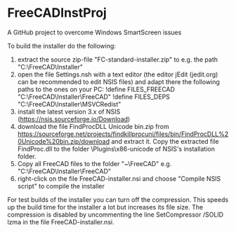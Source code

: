 # FreeCADInstProj
A GitHub project to overcome Windows SmartScreen issues

To build the installer do the following:
1. extract the source zip-file "FC-standard-installer.zip" to e.g. the path "C:\FreeCAD\Installer"
2. open the file Settings.nsh with a text editor
   (the editor jEdit (jedit.org) can be recommended to edit NSIS files)
   and adapt there the following paths to the ones on your PC:
   !define FILES_FREECAD "C:\FreeCAD\Installer\FreeCAD"
   !define FILES_DEPS "C:\FreeCAD\Installer\MSVCRedist"
3. install the latest version 3.x of NSIS (https://nsis.sourceforge.io/Download)
4. download the file FindProcDLL Unicode bin.zip from
   https://sourceforge.net/projects/findkillprocuni/files/bin/FindProcDLL%20Unicode%20bin.zip/download
   and extract it. Copy the extracted file FindProc.dll to the folder \Plugins\x86-unicode of
   NSIS's installation folder.
5. Copy all FreeCAD files to the folder "~\FreeCAD"
   e.g. "C:\FreeCAD\Installer\FreeCAD"
6. right-click on the file FreeCAD-installer.nsi and choose "Compile NSIS script"
   to compile the installer
   
For test builds of the installer you can turn off the compression. This speeds up
the build time for the installer a lot but increases its file size. The compression
is disabled by uncommenting the line
SetCompressor /SOLID lzma
in the file FreeCAD-installer.nsi.
